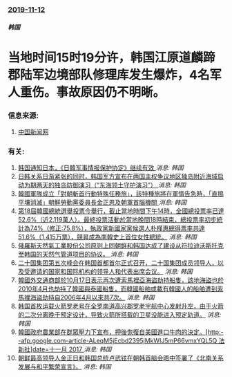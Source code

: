 ### [2019-11-12](/news/2019/11/12/index.md)

##### 韩国
#  当地时间15时19分许，韩国江原道麟蹄郡陆军边境部队修理库发生爆炸，4名军人重伤。事故原因仍不明晰。 




### 信息来源:

1. [中国新闻网](https://www.chinanews.com/gj/2019/11-13/9005997.shtml)

### 有关:

1. [ 韩国通知日本，《日韓军事情报保护协定》继续有效 ](/zh/news/2019/11/22/韩国通知日本-日韓军事情报保护协定-继续有效.md) _消息: 韩国_
2. [日韩关系日渐紧张的同时，韩国军方宣布在两国主权争议地区独岛附近海域启动为期两天的独岛防御演习（“东海领土守护演习”） ](/zh/news/2019/08/25/日韩关系日渐紧张的同时-韩国军方宣布在两国主权争议地区独岛附近海域启动为期两天的独岛防御演习-东海领土守护演习.md) _消息: 韩国_
3. [韓國軍隊成立「對朝斬首行動特殊任務旅」，該特種旅將在軍情告急時，「直搗平壤消滅」朝鮮勞動黨委員長金正恩及朝軍首腦機關 ](/zh/news/2017/12/1/韓國軍隊成立-對朝斬首行動特殊任務旅-該特種旅將在軍情告急時-直搗平壤消滅-朝鮮勞動黨委員長金正恩及朝軍首腦機關.md) _消息: 韩国_
4. [第18屆韓國總統選舉投票今舉行，截止當地時間下午14時，全國總投票率已達52.6%（近2,119萬人）。最終投票活動於當地晚間18時結束，總投票率初步統計為74%（修正:75.8%），執政黨新國家黨候選人朴槿惠總得票率共達51.6%（1,415万票），競昇成為南韓史上首位女性總統。](/zh/news/2012/12/19/第18屆韓國總統選舉投票今舉行-截止當地時間下午14時-全國總投票率已達526-近2119萬人-最終投票活動於當.md) _消息: 韩国_
5. [俄羅斯天然氣工業股份公司原则上同朝鲜和韩国达成了建设从符拉迪沃斯托克至韩国的天然气管道项目的协议。 ](/zh/news/2011/09/16/俄羅斯天然氣工業股份公司原则上同朝鲜和韩国达成了建设从符拉迪沃斯托克至韩国的天然气管道项目的协议.md) _消息: 韩国_
6. [ 二十国集团第五次峰会在韩国首都首尔正式召开，二十国集团成员领导人，以及受邀请的国家和国际机构的领导人和代表出席会议。](/zh/news/2010/11/12/二十国集团第五次峰会在韩国首都首尔正式召开-二十国集团成员领导人-以及受邀请的国家和国际机构的领导人和代表出席会议.md) _消息: 韩国_
7. [ 韓國外交通商部於10月17日表示再次遭索馬裡亞海盜劫持船隻，該地海盜也於2010年4月也劫持了韓國與泰國船隻，而韓國船舶或載有韓國人的船舶遭到索馬裡海盜劫持自2006年4月以來共7次。](/zh/news/2010/10/9/韓國外交通商部於10月17日表示再次遭索馬裡亞海盜劫持船隻-該地海盜也於2010年4月也劫持了韓國與泰國船隻-而韓國船.md) _消息: 韩国_
8. [ 韩国首枚运载火箭罗老号在全罗南道高兴郡罗老宇航中心发射升空，由于火箭的二次分离晚于预定设计，导致火箭所搭载的卫星没能进入预定轨道。](/zh/news/2009/08/25/韩国首枚运载火箭罗老号在全罗南道高兴郡罗老宇航中心发射升空-由于火箭的二次分离晚于预定设计-导致火箭所搭载的卫星没能进.md) _消息: 韩国_
9. [韓國政府農業部在群眾壓力下宣布，押後恢復自美國進口牛肉的決定。[http:--afp.google.com-article-ALeqM5jEcbd2395jMkWIJ5mP66vmxYQL5Q 法新社]date=十一月 2017 ](/zh/news/2008/06/2/韓國政府農業部在群眾壓力下宣布-押後恢復自美國進口牛肉的決定-http-afpgooglecom-articl.md) _消息: 韩国_
10. [朝鲜最高领导人金正日和韩国总统卢武铉在朝韩首脑会晤中签署了《北南关系发展与和平繁荣宣言》。](/zh/news/2007/10/4/朝鲜最高领导人金正日和韩国总统卢武铉在朝韩首脑会晤中签署了-北南关系发展与和平繁荣宣言.md) _消息: 韩国_

